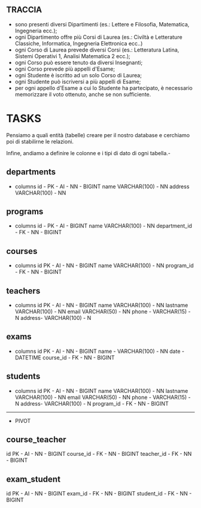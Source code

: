 ## TRACCIA

- sono presenti diversi Dipartimenti (es.: Lettere e Filosofia, Matematica, Ingegneria ecc.);
- ogni Dipartimento offre più Corsi di Laurea (es.: Civiltà e Letterature Classiche, Informatica, Ingegneria Elettronica ecc..)
- ogni Corso di Laurea prevede diversi Corsi (es.: Letteratura Latina, Sistemi Operativi 1, Analisi Matematica 2 ecc.);
- ogni Corso può essere tenuto da diversi Insegnanti;
- ogni Corso prevede più appelli d'Esame;
- ogni Studente è iscritto ad un solo Corso di Laurea;
- ogni Studente può iscriversi a più appelli di Esame;
- per ogni appello d'Esame a cui lo Studente ha partecipato, è necessario memorizzare il voto ottenuto, anche se non sufficiente.

# TASKS #
Pensiamo a quali entità (tabelle) creare per il nostro database e cerchiamo poi di stabilirne le relazioni.

Infine, andiamo a definire le colonne e i tipi di dato di ogni tabella.-


## departments
* columns
id - PK - AI - NN - BIGINT
name VARCHAR(100) - NN
address VARCHAR(100) - NN

## programs
* columns
id - PK - AI - BIGINT
name VARCHAR(100) - NN
department_id - FK - NN - BIGINT

## courses
* columns
id PK - AI - NN - BIGINT
name VARCHAR(100) - NN
program_id - FK - NN - BIGINT

## teachers
* columns
id PK - AI - NN - BIGINT
name VARCHAR(100) - NN
lastname VARCHAR(100)  - NN
email VARCHAR(50)  - NN
phone - VARCHAR(15) - N
address- VARCHAR(100) - N

## exams
* columns
id PK - AI - NN - BIGINT
name - VARCHAR(100) - NN
date - DATETIME
course_id - FK - NN - BIGINT

## students
* columns
id PK - AI - NN - BIGINT
name VARCHAR(100) - NN
lastname VARCHAR(100)  - NN
email VARCHAR(50)  - NN
phone - VARCHAR(15) - N
address- VARCHAR(100) - N
program_id - FK - NN - BIGINT

___________
* PIVOT

## course_teacher
id PK - AI - NN - BIGINT
course_id - FK - NN - BIGINT
teacher_id - FK - NN - BIGINT

## exam_student
id PK - AI - NN - BIGINT
exam_id - FK - NN - BIGINT
student_id - FK - NN - BIGINT
